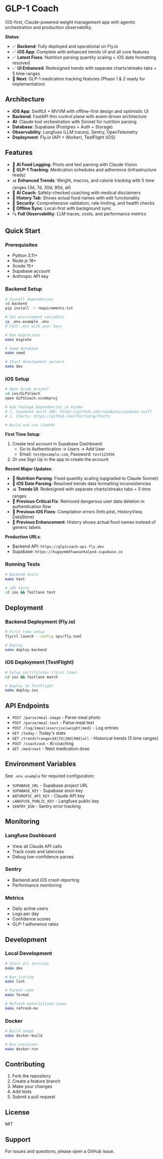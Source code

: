 # GLP-1 Coach

iOS-first, Claude-powered weight management app with agentic orchestration and production observability.

**Status**:
- ✅ **Backend**: Fully deployed and operational on Fly.io
- ✅ **iOS App**: Complete with enhanced trends UI and all core features
- ✅ **Latest Fixes**: Nutrition parsing quantity scaling + iOS date formatting resolved
- ✅ **UI Enhanced**: Redesigned trends with separate charts/streaks tabs + 5 time ranges
- 🔄 **Next**: GLP-1 medication tracking features (Phase 1 & 2 ready for implementation)

## Architecture

- **iOS App**: SwiftUI + MVVM with offline-first design and optimistic UI
- **Backend**: FastAPI thin control plane with event-driven architecture
- **AI**: Claude tool orchestration with Sonnet for nutrition parsing
- **Database**: Supabase (Postgres + Auth + Storage)
- **Observability**: Langfuse (LLM traces), Sentry, OpenTelemetry
- **Deployment**: Fly.io (API + Worker), TestFlight (iOS)

## Features

- 📸 **AI Food Logging**: Photo and text parsing with Claude Vision
- 💊 **GLP-1 Tracking**: Medication schedules and adherence (infrastructure ready)
- 📊 **Enhanced Trends**: Weight, macros, and calorie tracking with 5 time ranges (3d, 7d, 30d, 90d, all)
- 🤖 **AI Coach**: Safety-checked coaching with medical disclaimers
- 📱 **History Tab**: Shows actual food names with edit functionality
- 🔐 **Security**: Comprehensive validation, rate limiting, and health checks
- 🔄 **Offline Sync**: Local-first with background sync
- 🔍 **Full Observability**: LLM traces, costs, and performance metrics

## Quick Start

### Prerequisites

- Python 3.11+
- Node.js 18+
- Xcode 15+
- Supabase account
- Anthropic API key

### Backend Setup

```bash
# Install dependencies
cd backend
pip install -r requirements.txt

# Set environment variables
cp .env.example .env
# Edit .env with your keys

# Run migrations
make migrate

# Seed database
make seed

# Start development servers
make dev
```

### iOS Setup

```bash
# Open Xcode project
cd ios/GLP1Coach
open GLP1Coach.xcodeproj

# Add Package Dependencies in Xcode:
# 1. Supabase Swift SDK: https://github.com/supabase/supabase-swift
# 2. Charts: https://github.com/ChartsOrg/Charts

# Build and run (Cmd+R)
```

**First Time Setup**:
1. Create test account in Supabase Dashboard:
   - Go to Authentication → Users → Add User
   - Email: `test@example.com`, Password: `test123456`
2. Or use Sign Up in the app to create the account

**Recent Major Updates**:
- 🧠 **Nutrition Parsing**: Fixed quantity scaling (upgraded to Claude Sonnet)
- 📅 **iOS Date Parsing**: Resolved trends data formatting inconsistencies
- 📊 **Trends UI**: Redesigned with separate charts/streaks tabs + 5 time ranges
- 🚨 **Previous Critical Fix**: Removed dangerous user data deletion in authentication flow
- 🔧 **Previous iOS Fixes**: Compilation errors (Info.plist, HistoryView, DataStore)
- 📱 **Previous Enhancement**: History shows actual food names instead of generic labels

**Production URLs**:
- Backend API: `https://glp1coach-api.fly.dev`
- Supabase: `https://hugqvmmdfuwounhalpxd.supabase.co`

### Running Tests

```bash
# Backend tests
make test

# iOS tests
cd ios && fastlane test
```

## Deployment

### Backend Deployment (Fly.io)

```bash
# First time setup
flyctl launch --config ops/fly.toml

# Deploy
make deploy-backend
```

### iOS Deployment (TestFlight)

```bash
# Setup certificates (first time)
cd ios && fastlane match

# Deploy to TestFlight
make deploy-ios
```

## API Endpoints

- `POST /parse/meal-image` - Parse meal photo
- `POST /parse/meal-text` - Parse meal text
- `POST /log/{meal|exercise|weight|med}` - Log entries
- `GET /today` - Today's stats
- `GET /trends?range=3d|7d|30d|90d|all` - Historical trends (5 time ranges)
- `POST /coach/ask` - AI coaching
- `GET /med/next` - Next medication dose

## Environment Variables

See `.env.example` for required configuration:

- `SUPABASE_URL` - Supabase project URL
- `SUPABASE_KEY` - Supabase anon key
- `ANTHROPIC_API_KEY` - Claude API key
- `LANGFUSE_PUBLIC_KEY` - Langfuse public key
- `SENTRY_DSN` - Sentry error tracking

## Monitoring

### Langfuse Dashboard
- View all Claude API calls
- Track costs and latencies
- Debug low-confidence parses

### Sentry
- Backend and iOS crash reporting
- Performance monitoring

### Metrics
- Daily active users
- Logs per day
- Confidence scores
- GLP-1 adherence rates

## Development

### Local Development

```bash
# Start all services
make dev

# Run linting
make lint

# Format code
make format

# Refresh materialized views
make refresh-mv
```

### Docker

```bash
# Build image
make docker-build

# Run container
make docker-run
```

## Contributing

1. Fork the repository
2. Create a feature branch
3. Make your changes
4. Add tests
5. Submit a pull request

## License

MIT

## Support

For issues and questions, please open a GitHub issue.